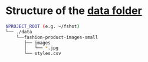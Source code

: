 # Structure of the [data folder](https://github.com/juliuswang0728/fshot/tree/master/data)
  
```bash
$PROJECT_ROOT (e.g. ~/fshot)
└── ./data
    └──fashion-product-images-small
       ├── images
       │   └── *.jpg
       └── styles.csv
```
